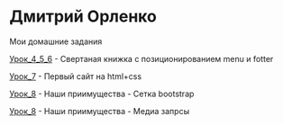 # Дмитрий Орленко
Мои домашние задания

[Урок_4_5_6](https://diversiz.github.io/lesson_4/index.html) - Свертаная книжка с позиционированием menu и fotter

[Урок_7](https://diversiz.github.io/lesson_7/index.html) - Первый сайт на html+css

[Урок_8](https://diversiz.github.io/lesson_8_on_bootstrap/index.html) - Наши приимущества - Сетка bootstrap

[Урок_8](https://diversiz.github.io/lesson_8_off_bootstrap/index.html) - Наши приимущества - Медиа запрсы

